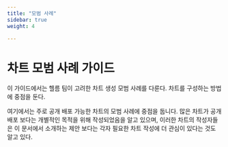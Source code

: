 ```yaml
---
title: "모범 사례"
sidebar: true
weight: 4

---
```


# 차트 모범 사례 가이드

이 가이드에서는 헬름 팀이 고려한 차트 생성 모범 사례를 다룬다.
차트를 구성하는 방법에 중점을 둔다.

여기에서는 주로 공개 배포 가능한 차트의 모범 사례에 중점을 둡니다. 
많은 차트가 공개 배포 보다는 개별적인 목적을 위해 작성되었음을 알고 있으며, 
이러한 차트의 작성자들은 이 문서에서 소개하는 제안 보다는 각자 필요한 차트 작성에 더 관심이 있다는 것도 알고 있다.
